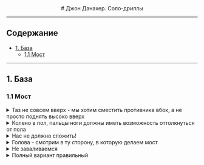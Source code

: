 <center>
# Джон Данахер. Соло-дриллы
</center>

---

## Содержание

- [1. База](#base)
  - [1.1 Мост](#1_1-мост)

---

<a name="base"></a>

## 1. База

<a name="bridge"></a>

### 1.1 Мост

<details>
<summary>
 Таз не совсем вверх - мы хотим сместить противника вбок, а не просто поднять высоко вверх
</summary>
![](1_1_1.jpg)
  </details>

<details>
<summary>
Колено в пол, пальцы ноги должны иметь возможность оттолкнуться от пола 
</summary>
![](1_1_2.jpg)
</details>
<details>
<summary>
Нас не должно сложить! 
  </summary>
![](1_1_3.jpg)
  </details>
<details>
<summary>
Голова - смотрим в ту сторону, в которую делаем мост
</summary>

![](1_1_4.jpg)

</details>
<details>
<summary>
Не заваливаемся 
</summary>

![](1_1_1.gif)

</details>

<details>
<summary>
Полный вариант правильный
</summary>

![](1_1_2.gif)
![](1_1_3.gif)
![](1_1_4.gif)

</details>

